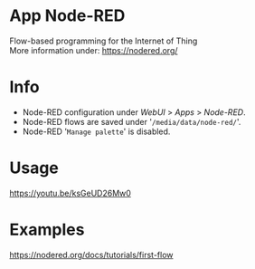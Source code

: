 # App Node-RED

Flow-based programming for the Internet of Thing  
More information under: https://nodered.org/

# Info
- Node-RED configuration under *WebUI* > *Apps* > *Node-RED*.
- Node-RED flows are saved under '`/media/data/node-red/`'.
- Node-RED '`Manage palette`' is disabled. 

# Usage
https://youtu.be/ksGeUD26Mw0

# Examples
https://nodered.org/docs/tutorials/first-flow
